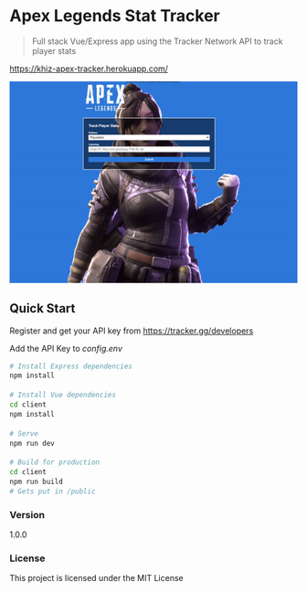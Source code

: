 # Apex Legends Stat Tracker

> Full stack Vue/Express app using the Tracker Network API to track player stats

https://khiz-apex-tracker.herokuapp.com/

![example](/apex.gif)

## Quick Start

Register and get your API key from
https://tracker.gg/developers

Add the API Key to _config.env_

```bash
# Install Express dependencies
npm install

# Install Vue dependencies
cd client
npm install

# Serve
npm run dev

# Build for production
cd client
npm run build
# Gets put in /public
```

### Version

1.0.0

### License

This project is licensed under the MIT License
